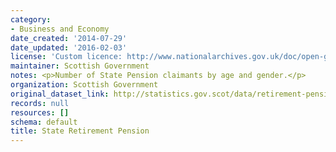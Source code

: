 ```yaml
---
category:
- Business and Economy
date_created: '2014-07-29'
date_updated: '2016-02-03'
license: 'Custom licence: http://www.nationalarchives.gov.uk/doc/open-government-licence/version/3/'
maintainer: Scottish Government
notes: <p>Number of State Pension claimants by age and gender.</p>
organization: Scottish Government
original_dataset_link: http://statistics.gov.scot/data/retirement-pension
records: null
resources: []
schema: default
title: State Retirement Pension
---
```

